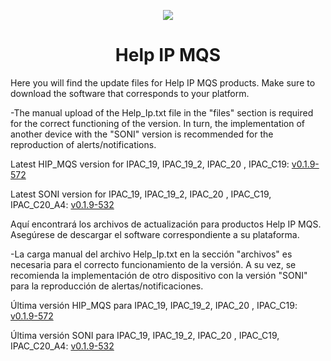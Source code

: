 <p align="center">
  <img src="https://surix.net/images/logo-scrolled.png" />
</p>

# <h1 align="center">Help IP MQS</h1>

Here you will find the update files for Help IP MQS products. Make sure to download the software that corresponds to your platform.

-The manual upload of the Help_Ip.txt file in the "files" section is required for the correct functioning of the version. In turn, the implementation of another device with the "SONI" version is recommended for the reproduction of alerts/notifications.

Latest HIP_MQS version for IPAC_19, IPAC_19_2, IPAC_20 , IPAC_C19: [v0.1.9-572](https://github.com/surixArg/help_ip/tree/main/HIP_MQS/v0.1.9-572)

Latest SONI version for IPAC_19, IPAC_19_2, IPAC_20 , IPAC_C19, IPAC_C20_A4: [v0.1.9-532](https://github.com/surixArg/help_ip/tree/main/HIP_MQS/v0.1.9-572/SONI/v0.1.9-532_SONI)

Aquí encontrará los archivos de actualización para productos Help IP MQS. Asegúrese de descargar el software correspondiente a su plataforma.

-La carga manual del archivo Help_Ip.txt en la sección "archivos" es necesaria para el correcto funcionamiento de la versión. A su vez, se recomienda la implementación de otro dispositivo con la versión "SONI" para la reproducción de alertas/notificaciones.

Última versión HIP_MQS para IPAC_19, IPAC_19_2, IPAC_20 , IPAC_C19: [v0.1.9-572](https://github.com/surixArg/help_ip/tree/main/HIP_MQS/v0.1.9-572)

Última versión SONI para IPAC_19, IPAC_19_2, IPAC_20 , IPAC_C19, IPAC_C20_A4: [v0.1.9-532](https://github.com/surixArg/help_ip/tree/main/HIP_MQS/v0.1.9-572/v0.1.9-532_SONI)
